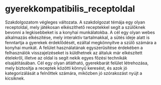 # gyerekkompatibilis_receptoldal
Szakdolgozatom végleges változata. 
A szakdolgozat témája egy olyan receptoldal, mely játékosan elkészíthető receptekkel segít a szülőknek bevonni a legkisebbeket is a konyhai munkálatokba. A cél egy olyan webes alkalmazás elkészítése, mely interaktív tartalmakkal, a sütés ideje alatt is fenntartja a gyerekek érdeklődését, ezáltal megkönnyítve a szülő számára a konyhai munkát. A felület használatának egyszerűsítése érdekében a felhasználók visszajelzéseket is küldhetnek az általuk már elkészített ételekről, illetve az oldal is segít nekik egyes főzési technikák elsajátításában. Cél egy olyan átlátható, gyerekbarát felület létrehozása, mely biztosítja a receptek közötti könnyű keresést, és azok jó kategorizálását a felnőttek számára, miközben jó szórakozást nyújt a kicsiknek.
